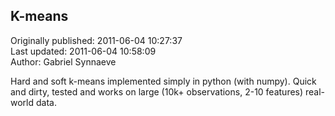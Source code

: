 ## K-means  
Originally published: 2011-06-04 10:27:37  
Last updated: 2011-06-04 10:58:09  
Author: Gabriel Synnaeve  
  
Hard and soft k-means implemented simply in python (with numpy). Quick and dirty, tested and works on large (10k+ observations, 2-10 features) real-world data.